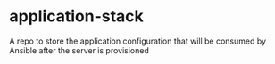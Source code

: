 # application-stack
A repo to store the application configuration that will be consumed by Ansible after the server is provisioned
